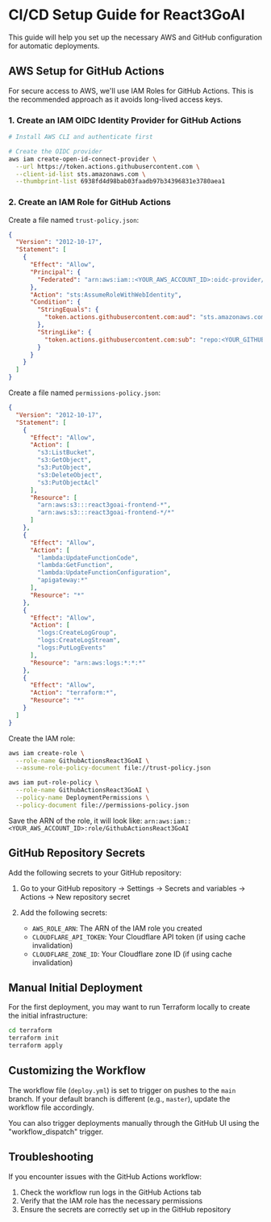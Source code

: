 # CI/CD Setup Guide for React3GoAI

This guide will help you set up the necessary AWS and GitHub configuration for automatic deployments.

## AWS Setup for GitHub Actions

For secure access to AWS, we'll use IAM Roles for GitHub Actions. This is the recommended approach as it avoids long-lived access keys.

### 1. Create an IAM OIDC Identity Provider for GitHub Actions

```bash
# Install AWS CLI and authenticate first

# Create the OIDC provider
aws iam create-open-id-connect-provider \
  --url https://token.actions.githubusercontent.com \
  --client-id-list sts.amazonaws.com \
  --thumbprint-list 6938fd4d98bab03faadb97b34396831e3780aea1
```

### 2. Create an IAM Role for GitHub Actions

Create a file named `trust-policy.json`:

```json
{
  "Version": "2012-10-17",
  "Statement": [
    {
      "Effect": "Allow",
      "Principal": {
        "Federated": "arn:aws:iam::<YOUR_AWS_ACCOUNT_ID>:oidc-provider/token.actions.githubusercontent.com"
      },
      "Action": "sts:AssumeRoleWithWebIdentity",
      "Condition": {
        "StringEquals": {
          "token.actions.githubusercontent.com:aud": "sts.amazonaws.com"
        },
        "StringLike": {
          "token.actions.githubusercontent.com:sub": "repo:<YOUR_GITHUB_USERNAME>/<YOUR_REPO_NAME>:*"
        }
      }
    }
  ]
}
```

Create a file named `permissions-policy.json`:

```json
{
  "Version": "2012-10-17",
  "Statement": [
    {
      "Effect": "Allow",
      "Action": [
        "s3:ListBucket",
        "s3:GetObject",
        "s3:PutObject",
        "s3:DeleteObject",
        "s3:PutObjectAcl"
      ],
      "Resource": [
        "arn:aws:s3:::react3goai-frontend-*",
        "arn:aws:s3:::react3goai-frontend-*/*"
      ]
    },
    {
      "Effect": "Allow",
      "Action": [
        "lambda:UpdateFunctionCode",
        "lambda:GetFunction",
        "lambda:UpdateFunctionConfiguration",
        "apigateway:*"
      ],
      "Resource": "*"
    },
    {
      "Effect": "Allow",
      "Action": [
        "logs:CreateLogGroup",
        "logs:CreateLogStream",
        "logs:PutLogEvents"
      ],
      "Resource": "arn:aws:logs:*:*:*"
    },
    {
      "Effect": "Allow",
      "Action": "terraform:*",
      "Resource": "*"
    }
  ]
}
```

Create the IAM role:

```bash
aws iam create-role \
  --role-name GithubActionsReact3GoAI \
  --assume-role-policy-document file://trust-policy.json

aws iam put-role-policy \
  --role-name GithubActionsReact3GoAI \
  --policy-name DeploymentPermissions \
  --policy-document file://permissions-policy.json
```

Save the ARN of the role, it will look like:
`arn:aws:iam::<YOUR_AWS_ACCOUNT_ID>:role/GithubActionsReact3GoAI`

## GitHub Repository Secrets

Add the following secrets to your GitHub repository:

1. Go to your GitHub repository → Settings → Secrets and variables → Actions → New repository secret

2. Add the following secrets:

   - `AWS_ROLE_ARN`: The ARN of the IAM role you created
   - `CLOUDFLARE_API_TOKEN`: Your Cloudflare API token (if using cache invalidation)
   - `CLOUDFLARE_ZONE_ID`: Your Cloudflare zone ID (if using cache invalidation)

## Manual Initial Deployment

For the first deployment, you may want to run Terraform locally to create the initial infrastructure:

```bash
cd terraform
terraform init
terraform apply
```

## Customizing the Workflow

The workflow file (`deploy.yml`) is set to trigger on pushes to the `main` branch. If your default branch is different (e.g., `master`), update the workflow file accordingly.

You can also trigger deployments manually through the GitHub UI using the "workflow_dispatch" trigger.

## Troubleshooting

If you encounter issues with the GitHub Actions workflow:

1. Check the workflow run logs in the GitHub Actions tab
2. Verify that the IAM role has the necessary permissions
3. Ensure the secrets are correctly set up in the GitHub repository